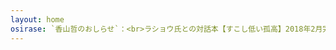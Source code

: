 ```yaml
---
layout: home
osirase: `香山哲のおしらせ`：<br>ラショウ氏との対話本【すこし低い孤高】2018年2月完成しました。mogragでの絵の個展を記録した漫画【水銀柱】制作中。その他色々はtwitter@kayamatetsuで書いたりしてます。
---
```


